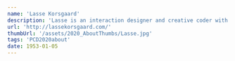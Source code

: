 ```yaml
---
name: 'Lasse Korsgaard'
description: 'Lasse is an interaction designer and creative coder with focus on machine learning. In 2013 Lasse studied at Copenhagen Institute of Interaction Design and went to Hyper Island in 2009. Lasse is exploring combining the web technology with physical installations as well as teaching creative uses of code'
url: 'http://lassekorsgaard.com/'
thumbUrl: '/assets/2020_AboutThumbs/Lasse.jpg'
tags: 'PCD2020about'
date: 1953-01-05
---
```



